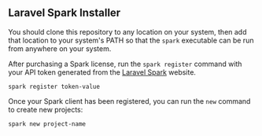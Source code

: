 ## Laravel Spark Installer

You should clone this repository to any location on your system, then add that location to your system's PATH so that the `spark` executable can be run from anywhere on your system.

After purchasing a Spark license, run the `spark register` command with your API token generated from the [Laravel Spark](https://spark.laravel.com) website.

    spark register token-value

Once your Spark client has been registered, you can run the `new` command to create new projects:

    spark new project-name
